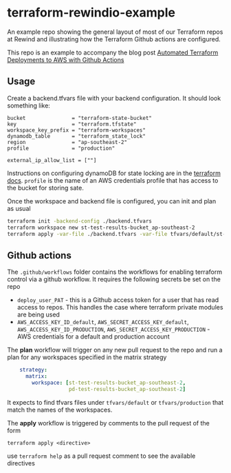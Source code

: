 # terraform-rewindio-example

An example repo showing the general layout of most of our Terraform repos at Rewind and illustrating how the Terraform Github actions are configured.

This repo is an example to accompany the blog post [Automated Terraform Deployments to AWS with Github Actions](https://medium.com/@dnorth98/automated-terraform-deployments-to-aws-with-github-actions-c590c065c179)

## Usage

Create a backend.tfvars file with your backend configuration. It should look something like:

```hcl
bucket               = "terraform-state-bucket"
key                  = "terraform.tfstate"
workspace_key_prefix = "terraform-workspaces"
dynamodb_table       = "terraform_state_lock"
region               = "ap-southeast-2"
profile              = "production"

external_ip_allow_list = [""]
```

Instructions on configuring dynamoDB for state locking are in the [terraform docs](https://www.terraform.io/docs/backends/types/s3.html).  `profile` is the name of an AWS credentials profile that has access to the bucket for storing sate.

Once the workspace and backend file is configured, you can init and plan as usual

```bash
terraform init -backend-config ./backend.tfvars
terraform workspace new st-test-results-bucket_ap-southeast-2
terraform apply -var-file ./backend.tfvars -var-file tfvars/default/st-test-results-bucket_ap-southeast-2.tfvars
```

## Github actions

The `.github/workflows` folder contains the workflows for enabling terraform control via a github workflow.  It requires the following secrets be set on the repo

* `deploy_user_PAT` - this is a Github access token for a user that has read access to repos.  This handles the case where terraform private modules are being used
* `AWS_ACCESS_KEY_ID_default`, `AWS_SECRET_ACCESS_KEY_default`, `AWS_ACCESS_KEY_ID_PRODUCTION`, `AWS_SECRET_ACCESS_KEY_PRODUCTION` - AWS credentials for a default and production account

The **plan** workflow will trigger on any new pull request to the repo and run a plan for any workspaces specified in the matrix strategy

```yaml
    strategy:
      matrix:
        workspace: [st-test-results-bucket_ap-southeast-2,
                    pd-test-results-bucket_ap-southeast-2]
```

It expects to find tfvars files under `tfvars/default` or `tfvars/production` that match the names of the workspaces.

The **apply** workflow is triggered by comments to the pull request of the form

`terraform apply <directive>`

use `terraform help` as a pull request comment to see the available directives
